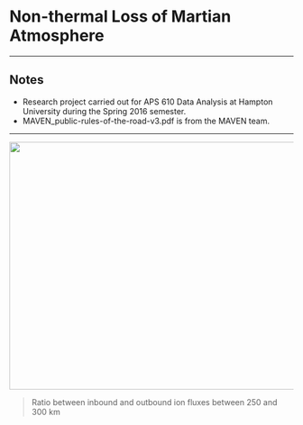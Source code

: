 # Non-thermal Loss of Martian Atmosphere

---
## Notes

* Research project carried out for APS 610 Data Analysis at Hampton University during the Spring 2016 semester.
* MAVEN_public-rules-of-the-road-v3.pdf is from the MAVEN team.
---

<p align="center">
  <img width="600" height="440" src="figures/I\:O\ Ratio.png">
</p>

>Ratio between inbound and outbound ion fluxes between 250 and 300 km
  
